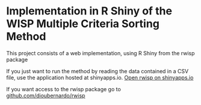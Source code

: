 # Implementation in R Shiny of the WISP Multiple Criteria Sorting Method

This project consists of a web implementation, using R Shiny from the rwisp package

If you just want to run the method by reading the data contained in a CSV file, use the application hosted at shinyapps.io.
[Open rwisp on shinyapps.io](https://bernardosilva.shinyapps.io/rwisp/)

If you want access to the rwisp package go to [github.com/dioubernardo/rwisp](https://github.com/dioubernardo/rwisp)
